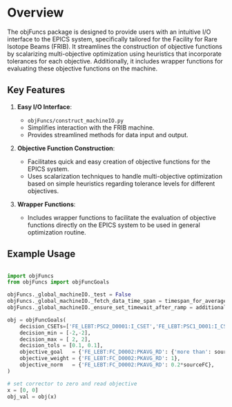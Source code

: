 # Overview

The objFuncs package is designed to provide users with an intuitive I/O interface to the EPICS system, specifically tailored for the Facility for Rare Isotope Beams (FRIB). It streamlines the construction of objective functions by scalarizing multi-objective optimization using heuristics that incorporate tolerances for each objective. Additionally, it includes wrapper functions for evaluating these objective functions on the machine.

## Key Features

1. **Easy I/O Interface**:
   - `objFuncs/construct_machineIO.py`
   - Simplifies interaction with the FRIB machine.
   - Provides streamlined methods for data input and output.

3. **Objective Function Construction**:
   - Facilitates quick and easy creation of objective functions for the EPICS system.
   - Uses scalarization techniques to handle multi-objective optimization based on simple heuristics regarding tolerance levels for different objectives.

4. **Wrapper Functions**:
   - Includes wrapper functions to facilitate the evaluation of objective functions directly on the EPICS system to be used in general optimization routine.

## Example Usage

```python

import objFuncs
from objFuncs import objFuncGoals

objFuncs._global_machineIO._test = False
objFuncs._global_machineIO._fetch_data_time_span = timespan_for_average
objFuncs._global_machineIO._ensure_set_timewait_after_ramp = additional_wait_after_powersupply_ramp

obj = objFuncGoals(
    decision_CSETs=['FE_LEBT:PSC2_D0001:I_CSET','FE_LEBT:PSC1_D001:I_CSET',
    decision_min = [-2,-2],
    decision_max = [ 2, 2],
    decision_tols = [0.1, 0.1],
    objective_goal   = {'FE_LEBT:FC_D0002:PKAVG_RD': {'more than': sourceFC}},
    objective_weight = {'FE_LEBT:FC_D0002:PKAVG_RD': 1},
    objective_norm   = {'FE_LEBT:FC_D0002:PKAVG_RD': 0.2*sourceFC},
)

# set corrector to zero and read objective
x = [0, 0]
obj_val = obj(x)
```
